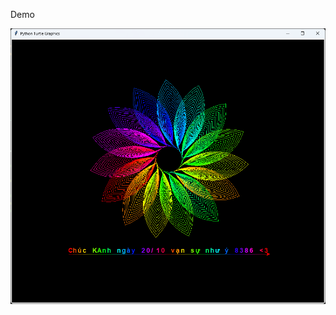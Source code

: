 Demo

![image alt](https://github.com/TunAnhhaui/draw_flower/blob/a61867fe453f4bdffa9537c838a15ba0b5cadb1e/Screenshot%202024-10-20%20200631.png)

